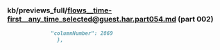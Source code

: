### kb/previews_full/flows__time-first__any_time_selected@guest.har.part054.md (part 002)

```md
              "columnNumber": 2869
                },
               
```

```
